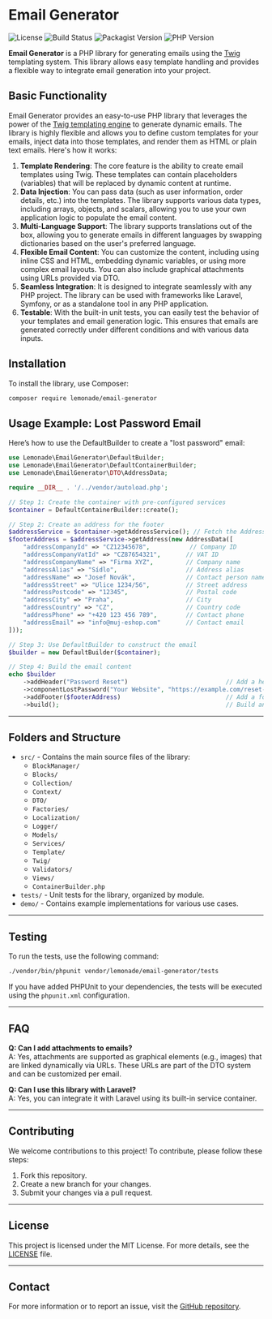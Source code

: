 # Email Generator

![License](https://img.shields.io/badge/license-MIT-green)
![Build Status](https://img.shields.io/github/actions/workflow/status/johnnyxlemonade/email-generator/php-ci.yml?branch=master&label=build)
![Packagist Version](https://img.shields.io/packagist/v/lemonade/email-generator)
![PHP Version](https://img.shields.io/badge/php-8.1%20--%208.4-blue)

**Email Generator** is a PHP library for generating emails using the [Twig](https://twig.symfony.com/) templating system.
This library allows easy template handling and provides a flexible way to integrate email generation into your project.

## Basic Functionality

Email Generator provides an easy-to-use PHP library that leverages the power of the [Twig templating engine](https://twig.symfony.com/) to generate dynamic emails. The library is highly flexible and allows you to define custom templates for your emails, inject data into those templates, and render them as HTML or plain text emails. Here's how it works:

1. **Template Rendering**: The core feature is the ability to create email templates using Twig. These templates can contain placeholders (variables) that will be replaced by dynamic content at runtime.
2. **Data Injection**: You can pass data (such as user information, order details, etc.) into the templates. The library supports various data types, including arrays, objects, and scalars, allowing you to use your own application logic to populate the email content.
3. **Multi-Language Support**: The library supports translations out of the box, allowing you to generate emails in different languages by swapping dictionaries based on the user's preferred language.
4. **Flexible Email Content**: You can customize the content, including using inline CSS and HTML, embedding dynamic variables, or using more complex email layouts. You can also include graphical attachments using URLs provided via DTO.
5. **Seamless Integration**: It is designed to integrate seamlessly with any PHP project. The library can be used with frameworks like Laravel, Symfony, or as a standalone tool in any PHP application.
6. **Testable**: With the built-in unit tests, you can easily test the behavior of your templates and email generation logic. This ensures that emails are generated correctly under different conditions and with various data inputs.


## Installation

To install the library, use Composer:

```bash
composer require lemonade/email-generator
```

## Usage Example: Lost Password Email

Here’s how to use the DefaultBuilder to create a "lost password" email:


```php
use Lemonade\EmailGenerator\DefaultBuilder;
use Lemonade\EmailGenerator\DefaultContainerBuilder;
use Lemonade\EmailGenerator\DTO\AddressData;

require __DIR__ . '/../vendor/autoload.php';

// Step 1: Create the container with pre-configured services
$container = DefaultContainerBuilder::create();

// Step 2: Create an address for the footer
$addressService = $container->getAddressService(); // Fetch the AddressService from the container
$footerAddress = $addressService->getAddress(new AddressData([
    "addressCompanyId" => "CZ12345678",           // Company ID
    "addressCompanyVatId" => "CZ87654321",       // VAT ID
    "addressCompanyName" => "Firma XYZ",         // Company name
    "addressAlias" => "Sídlo",                   // Address alias
    "addressName" => "Josef Novák",              // Contact person name
    "addressStreet" => "Ulice 1234/56",          // Street address
    "addressPostcode" => "12345",                // Postal code
    "addressCity" => "Praha",                    // City
    "addressCountry" => "CZ",                    // Country code
    "addressPhone" => "+420 123 456 789",        // Contact phone
    "addressEmail" => "info@muj-eshop.com"       // Contact email
]));

// Step 3: Use DefaultBuilder to construct the email
$builder = new DefaultBuilder($container);

// Step 4: Build the email content
echo $builder
    ->addHeader("Password Reset")                           // Add a header with the title "Password Reset"
    ->componentLostPassword("Your Website", "https://example.com/reset-password") // Add a block for password reset with the website name and reset link
    ->addFooter($footerAddress)                             // Add a footer with the previously created address
    ->build();                                              // Build and output the final email HTML

```

---

## Folders and Structure

- `src/` - Contains the main source files of the library:
   - `BlockManager/`
   - `Blocks/`
   - `Collection/`
   - `Context/`
   - `DTO/`
   - `Factories/`
   - `Localization/`
   - `Logger/`
   - `Models/`
   - `Services/`
   - `Template/`
   - `Twig/`
   - `Validators/`
   - `Views/`
   - `ContainerBuilder.php`
- `tests/` - Unit tests for the library, organized by module.
- `demo/` - Contains example implementations for various use cases.

---

## Testing

To run the tests, use the following command:

```bash
./vendor/bin/phpunit vendor/lemonade/email-generator/tests
```

If you have added PHPUnit to your dependencies, the tests will be executed using the `phpunit.xml` configuration.

---


## FAQ

**Q: Can I add attachments to emails?**  
A: Yes, attachments are supported as graphical elements (e.g., images) that are linked dynamically via URLs. These URLs are part of the DTO system and can be customized per email.

**Q: Can I use this library with Laravel?**  
A: Yes, you can integrate it with Laravel using its built-in service container.

---

## Contributing

We welcome contributions to this project! To contribute, please follow these steps:

1. Fork this repository.
2. Create a new branch for your changes.
3. Submit your changes via a pull request.

---

## License

This project is licensed under the MIT License. For more details, see the [LICENSE](./LICENSE) file.

---

## Contact

For more information or to report an issue, visit the [GitHub repository](https://github.com/johnnyxlemonade/email-generator).
